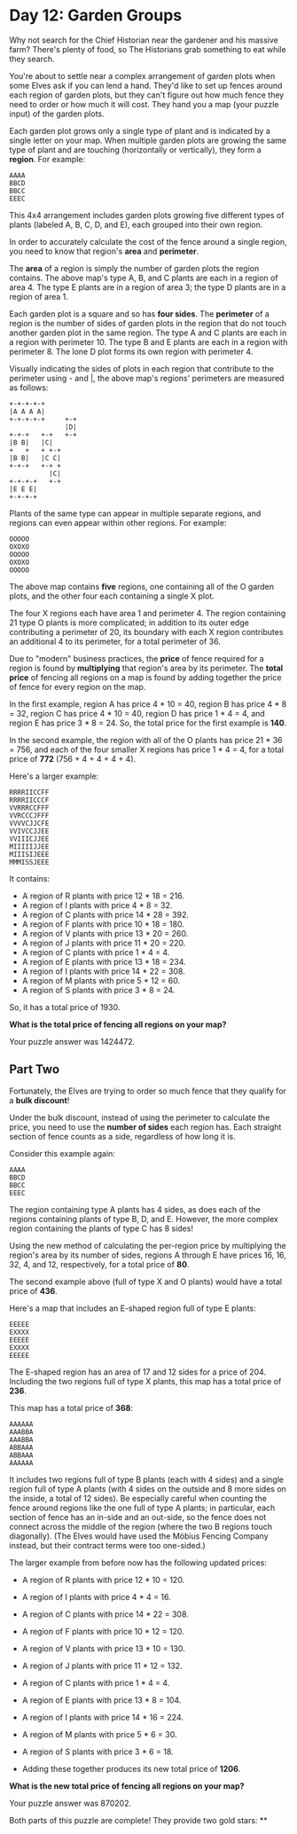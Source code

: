 # Day 12: Garden Groups

Why not search for the Chief Historian near the gardener and his massive farm? There's plenty of food, so The Historians
grab something to eat while they search.

You're about to settle near a complex arrangement of garden plots when some Elves ask if you can lend a hand. They'd
like to set up fences around each region of garden plots, but they can't figure out how much fence they need to order or
how much it will cost. They hand you a map (your puzzle input) of the garden plots.

Each garden plot grows only a single type of plant and is indicated by a single letter on your map. When multiple garden
plots are growing the same type of plant and are touching (horizontally or vertically), they form a **region**. For
example:

```
AAAA
BBCD
BBCC
EEEC
```

This 4x4 arrangement includes garden plots growing five different types of plants (labeled A, B, C, D, and E), each
grouped into their own region.

In order to accurately calculate the cost of the fence around a single region, you need to know that region's **area**
and **perimeter**.

The **area** of a region is simply the number of garden plots the region contains. The above map's type A, B, and C
plants are each in a region of area 4. The type E plants are in a region of area 3; the type D plants are in a region of
area 1.

Each garden plot is a square and so has **four sides**. The **perimeter** of a region is the number of sides of garden
plots in the region that do not touch another garden plot in the same region. The type A and C plants are each in a
region with perimeter 10. The type B and E plants are each in a region with perimeter 8. The lone D plot forms its own
region with perimeter 4.

Visually indicating the sides of plots in each region that contribute to the perimeter using - and |, the above map's
regions' perimeters are measured as follows:

```
+-+-+-+-+
|A A A A|
+-+-+-+-+     +-+
              |D|
+-+-+   +-+   +-+
|B B|   |C|
+   +   + +-+
|B B|   |C C|
+-+-+   +-+ +
          |C|
+-+-+-+   +-+
|E E E|
+-+-+-+
```          

Plants of the same type can appear in multiple separate regions, and regions can even appear within other regions. For
example:

```
OOOOO
OXOXO
OOOOO
OXOXO
OOOOO
```

The above map contains **five** regions, one containing all of the O garden plots, and the other four each containing a
single X plot.

The four X regions each have area 1 and perimeter 4. The region containing 21 type O plants is more complicated; in
addition to its outer edge contributing a perimeter of 20, its boundary with each X region contributes an additional 4
to its perimeter, for a total perimeter of 36.

Due to "modern" business practices, the **price** of fence required for a region is found by **multiplying** that
region's area by its perimeter. The **total price** of fencing all regions on a map is found by adding together the
price of fence for every region on the map.

In the first example, region A has price 4 * 10 = 40, region B has price 4 * 8 = 32, region C has price 4 * 10 = 40,
region D has price 1 * 4 = 4, and region E has price 3 * 8 = 24. So, the total price for the first example is **140**.

In the second example, the region with all of the O plants has price 21 * 36 = 756, and each of the four smaller X
regions has price 1 * 4 = 4, for a total price of **772** (756 + 4 + 4 + 4 + 4).

Here's a larger example:

```
RRRRIICCFF
RRRRIICCCF
VVRRRCCFFF
VVRCCCJFFF
VVVVCJJCFE
VVIVCCJJEE
VVIIICJJEE
MIIIIIJJEE
MIIISIJEEE
MMMISSJEEE
```

It contains:

* A region of R plants with price 12 * 18 = 216.
* A region of I plants with price 4 * 8 = 32.
* A region of C plants with price 14 * 28 = 392.
* A region of F plants with price 10 * 18 = 180.
* A region of V plants with price 13 * 20 = 260.
* A region of J plants with price 11 * 20 = 220.
* A region of C plants with price 1 * 4 = 4.
* A region of E plants with price 13 * 18 = 234.
* A region of I plants with price 14 * 22 = 308.
* A region of M plants with price 5 * 12 = 60.
* A region of S plants with price 3 * 8 = 24.

So, it has a total price of 1930.

**What is the total price of fencing all regions on your map?**

Your puzzle answer was 1424472.

## Part Two

Fortunately, the Elves are trying to order so much fence that they qualify for a **bulk discount**!

Under the bulk discount, instead of using the perimeter to calculate the price, you need to use the **number of sides**
each region has. Each straight section of fence counts as a side, regardless of how long it is.

Consider this example again:

```
AAAA
BBCD
BBCC
EEEC
```

The region containing type A plants has 4 sides, as does each of the regions containing plants of type B, D, and E.
However, the more complex region containing the plants of type C has 8 sides!

Using the new method of calculating the per-region price by multiplying the region's area by its number of sides,
regions A through E have prices 16, 16, 32, 4, and 12, respectively, for a total price of **80**.

The second example above (full of type X and O plants) would have a total price of **436**.

Here's a map that includes an E-shaped region full of type E plants:

```
EEEEE
EXXXX
EEEEE
EXXXX
EEEEE
```

The E-shaped region has an area of 17 and 12 sides for a price of 204. Including the two regions full of type X plants,
this map has a total price of **236**.

This map has a total price of **368**:

```
AAAAAA
AAABBA
AAABBA
ABBAAA
ABBAAA
AAAAAA
```

It includes two regions full of type B plants (each with 4 sides) and a single region full of type A plants (with 4
sides on the outside and 8 more sides on the inside, a total of 12 sides). Be especially careful when counting the fence
around regions like the one full of type A plants; in particular, each section of fence has an in-side and an out-side,
so the fence does not connect across the middle of the region (where the two B regions touch diagonally). (The Elves
would have used the Möbius Fencing Company instead, but their contract terms were too one-sided.)

The larger example from before now has the following updated prices:

* A region of R plants with price 12 * 10 = 120.
* A region of I plants with price 4 * 4 = 16.
* A region of C plants with price 14 * 22 = 308.
* A region of F plants with price 10 * 12 = 120.
* A region of V plants with price 13 * 10 = 130.
* A region of J plants with price 11 * 12 = 132.
* A region of C plants with price 1 * 4 = 4.
* A region of E plants with price 13 * 8 = 104.
* A region of I plants with price 14 * 16 = 224.
* A region of M plants with price 5 * 6 = 30.
* A region of S plants with price 3 * 6 = 18.

* Adding these together produces its new total price of **1206**.

**What is the new total price of fencing all regions on your map?**

Your puzzle answer was 870202.

Both parts of this puzzle are complete! They provide two gold stars: **
